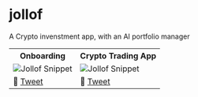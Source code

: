 # jollof

A Crypto invenstment app, with an AI portfolio manager
<table align="center">
	<tbody width="100">
	<tr>
			<th>Onboarding</th>
			<th>Crypto Trading App</th>
		</tr>
			<td>
			<img src="https://github.com/SidneyEmeka/myfiles/blob/master/jollof/jollofonboard.gif" alt="Jollof Snippet"></img>
			</td>
	<td>
			<img src="https://github.com/SidneyEmeka/myfiles/blob/master/jollof/jollof.gif" alt="Jollof Snippet"></img>
			</td>
		</tr>
		<tr>
			<td>
				🔗 <a href="https://x.com/sidswipe/status/1851591856854835574?s=46">Tweet</a>
			</td>
			<td>
				🔗 <a href="https://x.com/sidswipe/status/1851591856854835574?s=46">Tweet</a>
			</td>
		</tr>
	</tbody>
</table>
